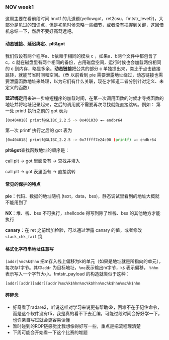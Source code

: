 ### NOV week1

这周主要在看前段时间 hnctf 的几道题(yellowgot，ret2csu，fmtstr_level2)，大部分是见过的知识点，但是初见时侯忽略一些细节，或者没有把握到关键，这回借机总结一下，然后不要好高骛远吧。

#### 动态链接、延迟绑定、plt&got

我们假设有两个程序a、b依赖于相同的模块 c ，如果a、b两个文件中都包含了 c，c 就在磁盘里有两个相同的备份，占用磁盘空间，运行时候也会加载两份相同的 c 到内存，略显多余。**动态链接**把公共的部分 c 单独提出来，类比于点击链接跳转，就能节省时间和空间。（😳 以前看到 pie 需要泄露地址绕过，动态链接也需要泄露函数地址来处理，以为它们有什么关联，现在才知道二者分别针对定义、未定义的函数）

**延迟绑定**用来进一步缩短程序的加载时间，在第一次调用函数的时候才寻找函数的地址并将地址记录起来，之后的调用就不需要再次寻找就能直接跳转。例如：
第一处 printf 执行之前的 got 表为
```bash
[0x404018] printf@GLIBC_2.2.5 -> 0x401030 ◂— endbr64
```
第一次 printf 执行之后的 got 表为
```bash
[0x404018] printf@GLIBC_2.2.5 -> 0x7ffff7e24c90 (printf) ◂— endbr64
```

**plt&got**查找函数地址的顺序是：

call plt -> got 里面没有 -> 查找并填入

call plt -> got 表里面有 -> 直接跳转

#### 常见的保护的特点

**pie**：代码、数据的地址随机 (text，data，bss)，静态调试里看到的地址大概就不能用到了

**NX**：堆、栈、bss 不可执行，shellcode 得写到除了堆栈、bss 的其他地方才能执行

**canary**：在 ret 之前增加检验，可以通过泄露 canary 的值，或者修改 `stack_chk_fail` 绕

#### 格式化字符串地址任意写

`[addr]%mc%k$hhn` 把m存入栈上偏移为k的单元（如果是地址就是所指向的单元），每次存1字节。其中`addr` 为目标地址，`%mc`表示输出m字节，`k$` 表示偏移， `%hhn` 表示写入一个字节大小。fmtstr_payload 的构造就类似于这种：

`[addr][addr][addr][addr]%mc%k$hhn%mc%k$hhn%mc%k$hhn%mc%k$hhn`

#### 碎碎念

- 好奇看了radare2，听说这样对学习来说更有帮助😭，困难不在于记住命令，而是这个软件没有f5，我是真的看不下去汇编，可能过段时间会好好学一下，也许亲自写过就会更容易读懂
- 暂时碰到的ROP链感觉比我想像得好写一些，重点是把流程理清楚
- 下周可能会开始看一下这个比赛的堆题
